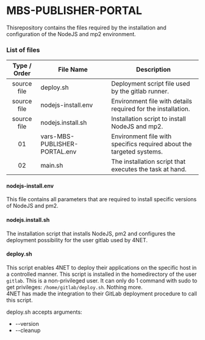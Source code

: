 # MBS-PUBLISHER-PORTAL
Thisrepository contains the files required by the installation and configuration of the NodeJS and mp2 environment.



### List of files

| Type / Order | File Name | Description |
| :---: | --- | --- |
| source file | deploy.sh | Deployment script file used by the gitlab runner. |
| source file | nodejs-install.env | Environment file with details required for the installation. |
| source file | nodejs.install.sh | Installation script to install NodeJS and mp2. |
| 01 | vars-MBS-PUBLISHER-PORTAL.env | Environment file with specifics required about the targeted systems. |
| 02 | main.sh | The installation script that executes the task at hand. |


#### nodejs-install.env

This file contains all parameters that are required to install specific versions of NodeJS and pm2.

#### nodejs.install.sh

The installation script that installs NodeJS, pm2 and configures the deployment possibility for the user gitlab used by 4NET.

#### deploy.sh

This script enables 4NET to deploy their applications on the specific host in a controlled manner. This script is installed in the homedirectory of the user `gitlab`. This is a non-privileged user. It can only do 1 command with sudo to get privileges: `/home/gitlab/deploy.sh`. Nothing more.  
4NET has made the integration to their GitLab deployment procedure to call this script.

deploy.sh accepts arguments:  
* --version <gitlab build number>
* --cleanup
